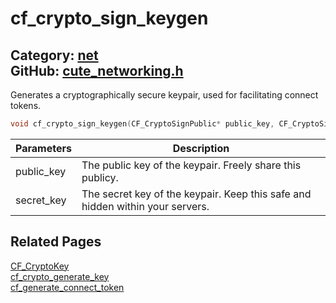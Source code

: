 [](../header.md ':include')

# cf_crypto_sign_keygen

Category: [net](https://github.com/RandyGaul/cute_framework/blob/master/docs/api_reference?id=net)  
GitHub: [cute_networking.h](https://github.com/RandyGaul/cute_framework/blob/master/include/cute_networking.h)  
---

Generates a cryptographically secure keypair, used for facilitating connect tokens.

```cpp
void cf_crypto_sign_keygen(CF_CryptoSignPublic* public_key, CF_CryptoSignSecret* secret_key);
```

Parameters | Description
--- | ---
public_key | The public key of the keypair. Freely share this publicy.
secret_key | The secret key of the keypair. Keep this safe and hidden within your servers.

## Related Pages

[CF_CryptoKey](https://github.com/RandyGaul/cute_framework/blob/master/docs/net/cf_cryptokey.md)  
[cf_crypto_generate_key](https://github.com/RandyGaul/cute_framework/blob/master/docs/net/cf_crypto_generate_key.md)  
[cf_generate_connect_token](https://github.com/RandyGaul/cute_framework/blob/master/docs/net/cf_generate_connect_token.md)  
